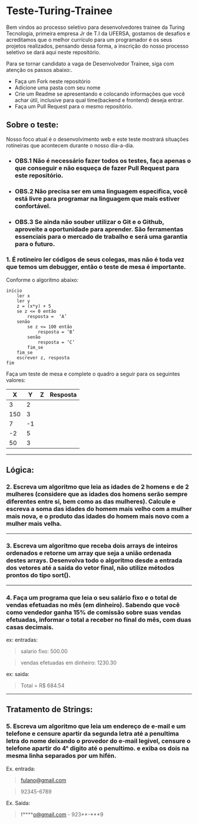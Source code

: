 # Teste-Turing-Trainee

Bem vindos ao processo seletivo para desenvolvedores trainee da Turing Tecnologia, primeira empresa Jr de T.I da UFERSA, gostamos de desafios e acreditamos que o melhor currículo para um programador é os seus projetos realizados, pensando dessa forma, a inscrição do nosso processo seletivo se dará aqui neste repositório.

Para se tornar candidato a vaga de Desenvolvedor Trainee, siga com atenção os passos abaixo:.

- Faça um Fork neste repositório
- Adicione uma pasta com seu nome
- Crie um Readme se apresentando e colocando informações que você achar útil, inclusive para qual time(backend e frontend) deseja entrar.
- Faça um Pull Request para o mesmo repositório.

## Sobre o teste:
Nosso foco atual é o desenvolvimento web e este teste mostrará situações rotineiras que acontecem durante o nosso dia-a-dia.

- ### OBS.1 Não é necessário fazer todos os testes, faça apenas o que conseguir e não esqueça de fazer Pull Request para este repositório.

- ### OBS.2 Não precisa ser em uma linguagem especifica, você está livre para programar na linguagem que mais estiver confortável.

- ### OBS.3 Se ainda não souber utilizar o Git e o Github, aproveite a oportunidade para aprender. São ferramentas essenciais para o mercado de trabalho e será uma garantia para o futuro.

### 1. É rotineiro ler códigos de seus colegas, mas não é toda vez que temos um debugger, então o teste de mesa é importante.

Conforme o algoritmo abaixo:

```
início 
	ler x 
	ler y 
	z = (x*y) + 5 
	se z <= 0 então 
		resposta =  ‘A’
	senão 
		se z <= 100 então 
			resposta = ‘B’
		senão 
			resposta = ‘C’ 
		fim_se 
	fim_se 
	escrever z, resposta 
fim
```

Faça um teste de mesa e complete o quadro a seguir para os seguintes valores:

| X   | Y  | Z | Resposta |
|-----|----|---|----------|
| 3   | 2  |   |          |
| 150 | 3  |   |          |
| 7   | -1 |   |          |
| -2  | 5  |   |          |
| 50  | 3  |   |          |

---
## Lógica:

### 2. Escreva um algoritmo que leia as idades de 2 homens e de 2 mulheres (considere que as idades dos homens serão sempre diferentes entre si, bem como as das mulheres). Calcule e escreva a soma das idades do homem mais velho com a mulher mais nova, e o produto das idades do homem mais novo com a mulher mais velha. 

---

### 3. Escreva um algoritmo que receba dois arrays de inteiros ordenados e retorne um array que seja a união ordenada destes arrays. Desenvolva todo o algoritmo desde a entrada dos vetores até a saída do vetor final, não utilize métodos prontos do tipo sort().

---

### 4. Faça um programa que leia o seu salário fixo e o total de vendas efetuadas no mês (em dinheiro). Sabendo que você como vendedor ganha 15% de comissão sobre suas vendas efetuadas, informar o total a receber no final do mês, com duas casas decimais.

ex: entradas:
> salario fixo: 500.00

> vendas efetuadas em dinheiro: 1230.30

ex: saida:
> Total = R$ 684.54

---
## Tratamento de Strings:
### 5. Escreva um algoritmo que leia um endereço de e-mail e um telefone e censure apartir da segunda letra até a penultima letra do nome deixando o provedor do e-mail legivel, censure o telefone apartir do 4° digito até o penultimo. e exiba os dois na mesma linha separados por um hifén.

Ex. entrada: 
> fulano@gmail.com

> 92345-6789

Ex. Saída:
> f***\*o@gmail.com - 923\**-***9
